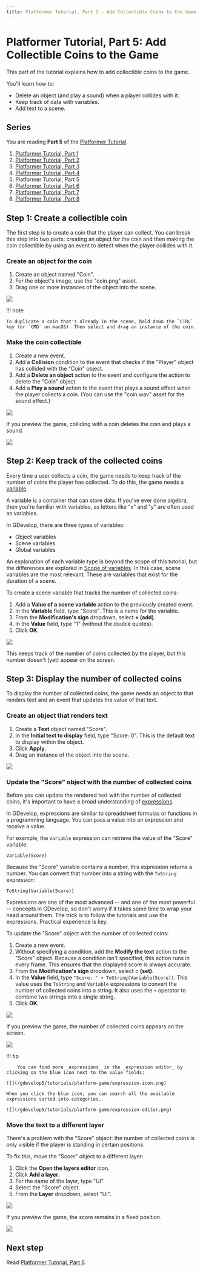 ```yaml
---
title: Platformer Tutorial, Part 5 - Add Collectible Coins to the Game
---
```

# Platformer Tutorial, Part 5: Add Collectible Coins to the Game

This part of the tutorial explains how to add collectible coins to the game.

You'll learn how to:

- Delete an object (and play a sound) when a player collides with it.
- Keep track of data with variables.
- Add text to a scene.

## Series

You are reading **Part 5** of the [Platformer Tutorial](/gdevelop5/tutorials/platformer/start).

1. [Platformer Tutorial, Part 1](/gdevelop5/tutorials/platformer/start)
2. [Platformer Tutorial, Part 2](/gdevelop5/tutorials/platformer/part-2)
3. [Platformer Tutorial, Part 3](/gdevelop5/tutorials/platformer/part-3)
4. [Platformer Tutorial, Part 4](/gdevelop5/tutorials/platformer/part-4)
5. Platformer Tutorial, Part 5
6. [Platformer Tutorial, Part 6](/gdevelop5/tutorials/platformer/part-6)
7. [Platformer Tutorial, Part 7](/gdevelop5/tutorials/platformer/part-7)
8. [Platformer Tutorial, Part 8](/gdevelop5/tutorials/platformer/part-8)


## Step 1: Create a collectible coin

The first step is to create a coin that the player can collect. You can break this step into two parts: creating an object for the coin and then making the coin collectible by using an event to detect when the player collides with it.

### Create an object for the coin

1. Create an object named "Coin".
2. For the object's image, use the "coin.png" asset.
3. Drag one or more instances of the object into the scene.

![](/gdevelop5/tutorials/platformer/05-01-coin-object.jpg)

!!! note

    To duplicate a coin that's already in the scene, hold down the `CTRL` key (or `CMD` on macOS). Then select and drag an instance of the coin.

### Make the coin collectible

1. Create a new event.
2. Add a **Collision** condition to the event that checks if the "Player" object has collided with the "Coin" object.
3. Add a **Delete an object** action to the event and configure the action to delete the "Coin" object.
4. Add a **Play a sound** action to the event that plays a sound effect when the player collects a coin. (You can use the "coin.wav" asset for the sound effect.)

![](/gdevelop5/tutorials/platformer/05-02-coin-collectible.jpg)

If you preview the game, colliding with a coin deletes the coin and plays a sound.

![](/gdevelop5/tutorials/platformer/05-02-collect-coin-preview.gif)

## Step 2: Keep track of the collected coins

Every time a user collects a coin, the game needs to keep track of the number of coins the player has collected. To do this, the game needs a [variable](/gdevelop5/all-features/variables).

A variable is a container that can store data. If you've ever done algebra, then you're familiar with variables, as letters like "x" and "y" are often used as variables.

In GDevelop, there are three types of variables:

* Object variables
* Scene variables
* Global variables

An explanation of each variable type is beyond the scope of this tutorial, but the differences are explored in [Scope of variables](http://wiki.compilgames.net/doku.php/gdevelop5/all-features/variables#scope_of_variables). In this case, scene variables are the most relevant. These are variables that exist for the duration of a scene.

To create a scene variable that tracks the number of collected coins:

1. Add a **Value of a scene variable** action to the previously created event.
2. In the **Variable** field, type "Score". This is a name for the variable.
3. From the **Modification's sign** dropdown, select **+ (add)**.
4. In the **Value** field, type "1" (without the double quotes).
5. Click **OK**.

![](/gdevelop5/tutorials/platformer/05-03-scene-variable.jpg)

This keeps track of the number of coins collected by the player, but this number doesn't (yet) appear on the screen.

## Step 3: Display the number of collected coins

To display the number of collected coins, the game needs an object to that renders text and an event that updates the value of that text.

### Create an object that renders text

1. Create a **Text** object named "Score".
2. In the **Initial text to display** field, type "Score: 0". This is the default text to display within the object.
3. Click **Apply**.
4. Drag an instance of the object into the scene.

![](/gdevelop5/tutorials/platformer/05-04-text-object.jpg)

### Update the "Score" object with the number of collected coins

Before you can update the rendered text with the number of collected coins, it's important to have a broad understanding of [expressions](/gdevelop5/expressions).

In GDevelop, expressions are similar to spreadsheet formulas or functions in a programming language. You can pass a value into an expression and receive a value.

For example, the `Variable` expression can retrieve the value of the "Score" variable:

```
Variable(Score)
```

Because the "Score" variable contains a number, this expression returns a number. You can convert that number into a string with the `ToString` expression:

```
ToString(Variable(Score))
```

Expressions are one of the most advanced -- and one of the most powerful -- concepts in GDevelop, so don't worry if it takes some time to wrap your head around them. The trick is to follow the tutorials and *use* the expressions. Practical experience is key.

To update the "Score" object with the number of collected coins:

1. Create a new event.
2. Without specifying a condition, add the  **Modify the text** action to the "Score" object. Because a condition isn't specified, this action runs in every frame. This ensures that the displayed score is always accurate.
3. From the **Modification's sign** dropdown, select **= (set)**.
4. In the **Value** field, type `"Score: " + ToString(Variable(Score))`. This value uses the `ToString` and `Variable` expressions to convert the number of collected coins into a string. It also uses the `+` operator to combine two strings into a single string.
5. Click **OK**.

![](/gdevelop5/tutorials/platformer/05-05-modify-text-object.jpg)

If you preview the game, the number of collected coins appears on the screen.

![](/gdevelop5/tutorials/platformer/05-06-score-preview.gif)

!!! tip
    
        You can find more _expressions_ in the _expression editor_ by clicking on the blue icon next to the value fields:
    
    ![](/gdevelop5/tutorials/platform-game/expression-icon.png)
    
    When you click the blue icon, you can search all the available expressions sorted into categories.
    
    ![](/gdevelop5/tutorials/platform-game/expression-editor.png)
    

### Move the text to a different layer

There's a problem with the "Score" object: the number of collected coins is only visible if the player is standing in certain positions.

To fix this, move the "Score" object to a different layer:

1. Click the **Open the layers editor** icon.
2. Click **Add a layer**.
3. For the name of the layer, type "UI".
4. Select the "Score" object.
5. From the **Layer** dropdown, select "UI".

![](/gdevelop5/tutorials/platformer/05-07-change-layer.gif)

If you preview the game, the score remains in a fixed position.

![](/gdevelop5/tutorials/platformer/05-08-score-ui-layer-preview.gif)

## Next step

Read [Platformer Tutorial, Part 6](/gdevelop5/tutorials/platformer/part-6).